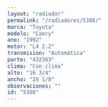 ```yaml
---
layout: "radiador"
permalink: "/radiadores/5308/"
marca: "Toyota"
modelo: "Camry"
ano: "1992"
motor: "L4 2.2"
transmision: "Automática"
parte: "432363"
clima: "Con clima"
alto: "16 3/4"
ancho: "28 1/8"
observaciones: ""
id: "5308"
---
```


